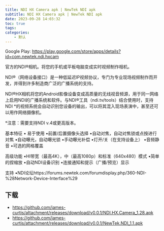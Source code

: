 ```yaml
---
title: NDI HX Camera apk | NewTek NDI apk
subtitle: NDI HX Camera apk | NewTek NDI apk
date: 2023-09-28 14:03:32
toc: true
tags: 
categories: 
    - 默认
---
```


Google Play: https://play.google.com/store/apps/details?id=com.newtek.ndi.hxcam

官方的NDI®相机。将您的手机或平板电脑变成实时视频制作相机。

NDI®（网络设备接口）是一种低延迟IP视频协议，专门为专业现场视频制作而开发，并得到许多制造商广泛的广播系统的支持。

NDI®HX相机将您的Android影像设备变成高质量的无线视音频源，用于同一网络上启用NDI的广播系统和软件。与NDI®工具（ndi.tv/tools）结合使用时，支持NDI *的视频系统会自动识别您设备的输出，可以将其混入现场表演中，甚至还可以用作网络摄像机。

*注意：需要支持NDI v.4或更高版本。

基本特征
• 易于使用
•前置/后置摄像头选择
•自动对焦，自动对焦锁或点按进行对焦
•自动曝光，自动曝光锁
•手动曝光补偿
•灯开/关（在支持设备上）
•音频静音
•可选的网格覆盖

高级功能
•HI带宽（最高4K），中（最高1080p）和标准（640x480）模式
•简单的捏缩放
•自动NDI设备识别
•连接通知和提示（广播/预览）显示

支持
•NDI论坛https://forums.newtek.com/forumdisplay.php/360-NDI-%28Network-Device-Interface%29

## 下载

- https://github.com/james-curtis/attachment/releases/download/v0.0.1/NDI.HX.Camera_1.28.apk
- https://github.com/james-curtis/attachment/releases/download/v0.0.1/NewTek.NDI_1.1.apk